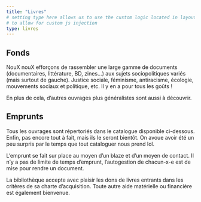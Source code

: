 ```yaml
---
title: "Livres"
# setting type here allows us to use the custom logic located in layouts/livres/single.html
# to allow for custom js injection
type: livres
---
```


## Fonds

NouX nouX efforçons de rassembler une large gamme de documents (documentaires, littérature, BD, zines…) aux sujets sociopolitiques variés (mais surtout de gauche). 
Justice sociale, féminisme, antiracisme, écologie, mouvements sociaux et politique, etc. Il y en a pour tous les goûts !

En plus de cela, d’autres ouvrages plus généralistes sont aussi à découvrir.

## Emprunts

Tous les ouvrages sont répertoriés dans le catalogue disponible ci-dessous. Enfin, pas encore tout à fait, mais ils le seront bientôt. On avoue avoir été un peu surpris par le temps que tout cataloguer nous prend lol.

L’emprunt se fait sur place au moyen d’un blaze et d’un moyen de contact. Il n’y a pas de limite de temps d’emprunt, l’autogestion de chacun-x-e est de mise pour rendre un document.

La bibliothèque accepte avec plaisir les dons de livres entrants dans les critères de sa charte d’acquisition. Toute autre aide matérielle ou financière est également bienvenue.


